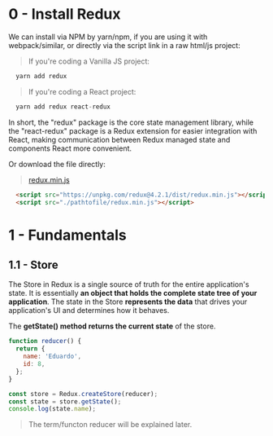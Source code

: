 # 0 - Install Redux

We can install via NPM by yarn/npm, if you are using it with webpack/similar, or directly via the script link in a raw html/js project:

> If you're coding a Vanilla JS project:
```javascript
  yarn add redux
```
> If you're coding a React project:
```javascript
  yarn add redux react-redux
```

In short, the "redux" package is the core state management library, while the "react-redux" package is a Redux extension for easier integration with React, making communication between Redux managed state and components React more convenient.

Or download the file directly:
> [redux.min.js](https://unpkg.com/redux@4.2.1/dist/redux.min.js)

```html
  <script src="https://unpkg.com/redux@4.2.1/dist/redux.min.js"></script>
  <script src="./pathtofile/redux.min.js"></script>
```

# 1 - Fundamentals

## 1.1 - Store

The Store in Redux is a single source of truth for the entire application's state. It is essentially **an object that holds the complete state tree of your application**. The state in the Store **represents the data** that drives your application's UI and determines how it behaves.

The **getState() method returns the current state** of the store.

```javascript
function reducer() {
  return {
    name: 'Eduardo',
    id: 8,
  };
}

const store = Redux.createStore(reducer);
const state = store.getState();
console.log(state.name);
```
> The term/functon reducer will be explained later.
